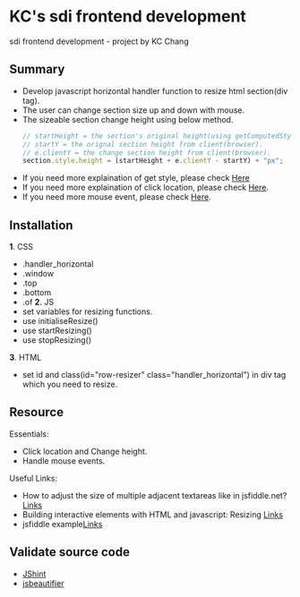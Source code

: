 # KC's sdi frontend development
sdi frontend development - project by KC Chang

## Summary
- Develop javascript horizontal handler function to resize html section(div tag).
- The user can change section size up and down with mouse.
- The sizeable section change height using below method.
  ```javascript
  // startHeight = the section's original height(using getComputedStyle).
  // startY = the orignal section height from client(browser).
  // e.clientY = the change section height from client(browser).
  section.style.height = (startHeight + e.clientY - startY) + "px";
  ```
- If you need more explaination of get style, please check [Here](http://www.w3schools.com/jsref/jsref_getcomputedstyle.asp)
- If you need more explaination of click location, please check [Here](http://felixblog.tistory.com/50).
- If you need more mouse event, please check [Here](https://developer.mozilla.org/en-US/docs/Web/Events/click).

## Installation
**1**. CSS
- .handler_horizontal
- .window
- .top
- .bottom
- .of
**2**. JS
- set variables for resizing functions.
- use initialiseResize()
- use startResizing()
- use stopResizing()

**3**. HTML
- set id and class(id="row-resizer" class="handler_horizontal") in div tag which you need to resize.

## Resource
Essentials:
- Click location and Change height.
- Handle mouse events.

Useful Links:
- How to adjust the size of multiple adjacent textareas like in jsfiddle.net? [Links](http://stackoverflow.com/questions/8819328/how-to-adjust-the-size-of-multiple-adjacent-textareas-like-in-jsfiddle-net)
- Building interactive elements with HTML and javascript: Resizing [Links](https://blog.codezero.xyz/building-interactive-elements-with-html-and-javascript-resizing/)
- jsfiddle example[Links](http://jsfiddle.net/3jMQD/)

## Validate source code
- [JShint](http://jshint.com/)
- [jsbeautifier](http://jsbeautifier.org/)
